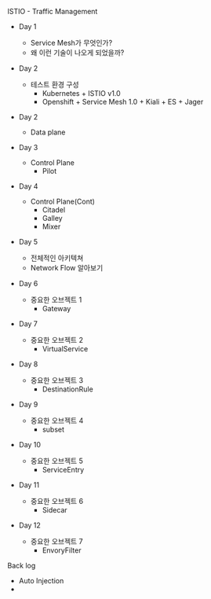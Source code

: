 ISTIO - Traffic Management
- Day 1 
  - Service Mesh가 무엇인가?
  - 왜 이런 기술이 나오게 되었을까?

- Day 2
  - 테스트 환경 구성
    - Kubernetes + ISTIO v1.0
    - Openshift + Service Mesh 1.0 + Kiali + ES + Jager

- Day 2
  - Data plane
- Day 3
  - Control Plane
    - Pilot
- Day 4
  - Control Plane(Cont)
    - Citadel
    - Galley
    - Mixer
- Day 5
  - 전체적인 아키텍쳐
  - Network Flow 알아보기
- Day 6
  - 중요한 오브젝트 1
    - Gateway
- Day 7
  - 중요한 오브젝트 2
    - VirtualService
- Day 8
  - 중요한 오브젝트 3
    - DestinationRule
- Day 9
  - 중요한 오브젝트 4
    - subset
- Day 10
  - 중요한 오브젝트 5
    - ServiceEntry
- Day 11
  - 중요한 오브젝트 6
    - Sidecar
- Day 12
  - 중요한 오브젝트 7
    - EnvoryFilter
  

Back log
- Auto Injection
- 